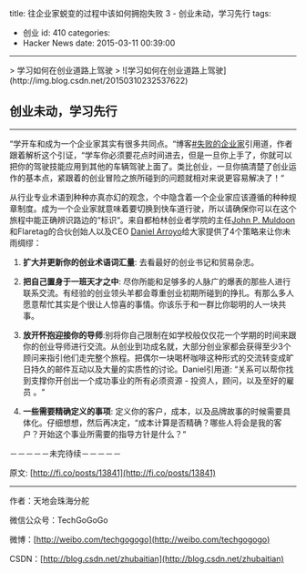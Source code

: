 title: 往企业家蜕变的过程中该如何拥抱失败 3 - 创业未动，学习先行
tags:
  - 创业
id: 410
categories:
  - Hacker News
date: 2015-03-11 00:39:00
---

<div id="article_content" class="article_content">&#13;
        <div class="markdown_views">> 学习如何在创业道路上驾驶 
> ![学习如何在创业道路上驾驶](http://img.blog.csdn.net/20150310232537622)

## 创业未动，学习先行

* * *

“学开车和成为一个企业家其实有很多共同点。“博客[#失败的企业家](http://ctt.ec/uqP7Z)引用道，作者跟着解析这个引证，“学车你必须要花点时间进去，但是一旦你上手了，你就可以把你的驾驶技能应用到其他的车辆驾驶上面了。类比创业，一旦你搞清楚了创业运作的基本点，紧跟着的创业冒险之旅所碰到的问题就相对来说更容易解决了！“

从行业专业术语到种种亦真亦幻的观念，个中隐含着一个企业家应该遵循的种种规章制度。成为一个企业家就意味着要切换到快车道行驶，所以请确保你可以在这个旅程中能正确辨识路边的“标识“。来自都柏林创业者学院的主任[John P. Muldoon](http://fi.co/posts/1791)和Flaretag的合伙创始人以及CEO [Daniel Arroyo](http://fi.co/posts/374)给大家提供了4个策略来让你未雨绸缪：

1.  **扩大并更新你的创业术语词汇量**: 去看最好的创业书记和贸易杂志。

2.  **把自己置身于一班天才之中**:  尽你所能和足够多的人脉广的爆表的那些人进行联系交流。有经验的创业领头羊都会尊重创业初期所碰到的挣扎。有那么多人愿意帮忙其实是个很让人惊喜的事情。你该乐于和一群比你聪明的人一块共事。

3.  **放开怀抱迎接你的导师**:别将你自己限制在如学校般仅仅花一个学期的时间来跟你的创业导师进行交流。从创业到功成名就，大部分创业家都会获得至少3个顾问来指引他们走完整个旅程。把偶尔一块喝杯咖啡这种形式的交流转变成旷日持久的邮件互动以及大量的实质性的讨论。Daniel引用道: “关系可以帮你找到支撑你开创出一个成功事业的所有必须资源 - 投资人，顾问，以及至好的雇员 。“

4.  **一些需要精确定义的事项**: 定义你的客户，成本，以及品牌故事的时候需要具体化。仔细想想，然后再决定，“成本计算是否精确？哪些人将会是我的客户？开始这个事业所需要的指导方针是什么？“

－－－－－未完待续－－－－－

原文: [http://fi.co/posts/13841](http://fi.co/posts/13841)

* * *

作者：天地会珠海分舵  

微信公众号：TechGoGoGo  

微博：[http://weibo.com/techgogogo](http://weibo.com/techgogogo)  

CSDN：[http://blog.csdn.net/zhubaitian](http://blog.csdn.net/zhubaitian)
</div>&#13;
        <script type="text/javascript"><![CDATA[
            $(function () {
                $('pre.prettyprint code').each(function () {
                    var lines = $(this).text().split('n').length;
                    var $numbering = $('<ul/>').addClass('pre-numbering').hide();
                    $(this).addClass('has-numbering').parent().append($numbering);
                    for (i = 1; i <= lines; i++) {
                        $numbering.append($('<li/>').text(i));
                    };
                    $numbering.fadeIn(1700);
                });
            });
        ]]></script></div>